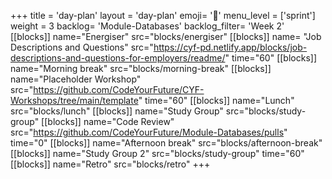 +++
title = 'day-plan'
layout = 'day-plan'
emoji= '📝'
menu_level = ['sprint']
weight = 3
backlog= 'Module-Databases'
backlog_filter= 'Week 2'
[[blocks]]
name="Energiser"
src="blocks/energiser"
[[blocks]]
name= "Job Descriptions and Questions"
src="https://cyf-pd.netlify.app/blocks/job-descriptions-and-questions-for-employers/readme/"
time="60"
[[blocks]]
name="Morning break"
src="blocks/morning-break"
[[blocks]]
name="Placeholder Workshop"
src="https://github.com/CodeYourFuture/CYF-Workshops/tree/main/template"
time="60"
[[blocks]]
name="Lunch"
src="blocks/lunch"
[[blocks]]
name="Study Group"
src="blocks/study-group"
[[blocks]]
name="Code Review"
src="https://github.com/CodeYourFuture/Module-Databases/pulls"
time="0"
[[blocks]]
name="Afternoon break"
src="blocks/afternoon-break"
[[blocks]]
name="Study Group 2"
src="blocks/study-group"
time="60"
[[blocks]]
name="Retro"
src="blocks/retro"
+++
